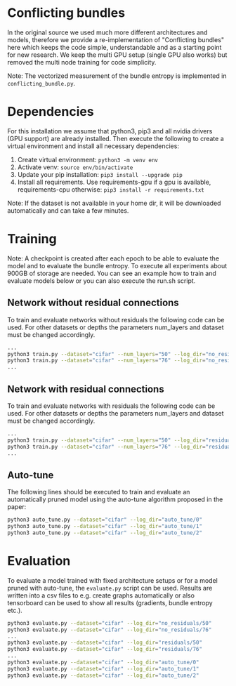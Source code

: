 # Conflicting bundles
In the original source we used much more different architectures and models, 
therefore we provide a re-implementation of "Conflicting bundles" 
here which keeps the code simple, understandable and as a starting point 
for new research. We keep the multi GPU setup (single GPU also works) but 
removed the multi node training for code simplicity.

Note: The vectorized measurement of the bundle entropy is implemented 
in ```conflicting_bundle.py```.


# Dependencies
For this installation we assume that python3, pip3 and all nvidia drivers
(GPU support) are already installed. Then execute the following
to create a virtual environment and install all necessary dependencies:

1. Create virtual environment: ```python3 -m venv env```
2. Activate venv: ```source env/bin/activate```
3. Update your pip installation: ```pip3 install --upgrade pip```
4. Install all requirements. Use requirements-gpu if a gpu is available, requirements-cpu otherwise: ```pip3 install -r requirements.txt```

Note: If the dataset is not available in your home dir, it will be downloaded 
automatically and can take a few minutes.


# Training
Note: A checkpoint is created after each epoch to be able to evaluate the model 
and to evaluate the bundle entropy. To execute all experiments 
about 900GB of storage are needed. You can see an example how to train and 
evaluate models below or you can also execute the run.sh script.

## Network without residual connections
To train and evaluate networks without residuals the following code can be used.
For other datasets or depths the parameters num_layers and dataset must be 
changed accordingly.

```bash
...
python3 train.py --dataset="cifar" --num_layers="50" --log_dir="no_residuals/50" --use_residual="False"
python3 train.py --dataset="cifar" --num_layers="76" --log_dir="no_residuals/76" --use_residual="False"
...
```

## Network with residual connections
To train and evaluate networks with residuals the following code can be used.
For other datasets or depths the parameters num_layers and dataset must be 
changed accordingly.

```bash
...
python3 train.py --dataset="cifar" --num_layers="50" --log_dir="residuals/50" --use_residual="True"
python3 train.py --dataset="cifar" --num_layers="76" --log_dir="residuals/76" --use_residual="True"
...
```

## Auto-tune
The following lines should be executed to train and evaluate an automatically 
pruned model using the auto-tune algorithm proposed in the paper:

```bash
python3 auto_tune.py --dataset="cifar" --log_dir="auto_tune/0"
python3 auto_tune.py --dataset="cifar" --log_dir="auto_tune/1"
python3 auto_tune.py --dataset="cifar" --log_dir="auto_tune/2"
```

# Evaluation
To evaluate a model trained with fixed architecture setups or for a model 
pruned with auto-tune, the ```evaluate.py``` script can be used. Results are 
written into a csv files to e.g. create graphs automatically or also 
tensorboard can be used to show all results (gradients, bundle entropy etc.).

```bash
python3 evaluate.py --dataset="cifar" --log_dir="no_residuals/50" 
python3 evaluate.py --dataset="cifar" --log_dir="no_residuals/76" 
...
python3 evaluate.py --dataset="cifar" --log_dir="residuals/50" 
python3 evaluate.py --dataset="cifar" --log_dir="residuals/76" 
...
python3 evaluate.py --dataset="cifar" --log_dir="auto_tune/0"
python3 evaluate.py --dataset="cifar" --log_dir="auto_tune/1"
python3 evaluate.py --dataset="cifar" --log_dir="auto_tune/2"
```